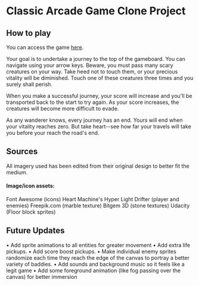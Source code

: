 # Classic Arcade Game Clone Project

## How to play

You can access the game [here](https://travisfranklin.github.io/FEND-Project3/).  

Your goal is to undertake a journey to the top of the gameboard. You can navigate using your arrow keys. Beware, you must pass many scary creatures on your way. Take heed not to touch them, or your precious vitality will be diminished. Touch one of these creatures three times and you surely shall perish.

When you make a successful journey, your score will increase and you'll be transported back to the start to try again. As your score increases, the creatures will become more difficult to evade.

As any wanderer knows, every journey has an end. Yours will end when your vitality reaches zero. But take heart--see how far your travels will take you before your reach the road's end.

## Sources
All imagery used has been edited from their original design to better fit the medium.

#### Image/icon assets: 
Font Awesome (icons)
Heart Machine's Hyper Light Drifter  (player and enemies)
Freepik.com (marble texture)
Bitgem 3D (stone textures)
Udacity (Floor block sprites)

## Future Updates

• Add sprite animations to all entities for greater movement
• Add extra life pickups.
• Add score boost pickups.
• Make individual enemy sprites randomize each time they reach the edge of the canvas to portray a better variety of baddies.
• Add sounds and background music so it feels like a legit game
• Add some foreground animation (like fog passing over the canvas) for better immersion
